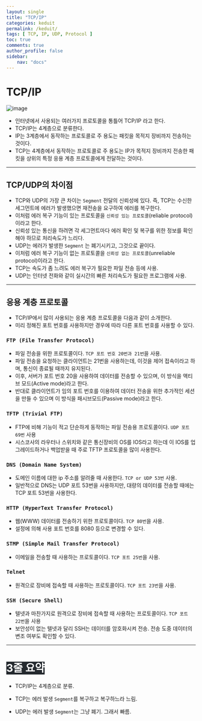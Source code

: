 ```yaml
---
layout: single
title: "TCP/IP"
categories: keduit
permalink: /keduit/
tags: [ TCP, IP, UDP, Protocol ]
toc: true 
comments: true
author_profile: false
sidebar:
    nav: "docs"
---
```


# TCP/IP

![image](https://user-images.githubusercontent.com/128279031/227763576-9684b52d-7778-4d64-bf70-a94772e32939.png)


* 인터넷에서 사용되는 여러가지 프로토콜을 통틀어 TCP/IP 라고 한다.
* TCP/IP는 4계층으로 분류한다.
* IP는 3계층에서 동작하는 프로토콜로 주 용도는 패킷을 목적지 장비까지 전송하는 것이다.
* TCP는 4계층에서 동작하는 프로토콜로 주 용도는 IP가 목적지 장비까지 전송한 패킷을 상위의 특정 응용 계층 프로토콜에게 전달하는 것이다.
  
---

## TCP/UDP의 차이점
* TCP와 UDP의 가장 큰 차이는 `Segment` 전달의 신뢰성에 있다. 즉, TCP는 수신한 세그먼트에 에러가 발생했으면 재전송을 요구하여 에러를 복구한다. 
* 이처럼 에러 복구 기능이 있는 프로토콜을 `신뢰성 있는 프로토콜`(reliable protocol)이라고 한다.
* 신뢰성 있는 통신을 하려면 각 세그먼트마다 에러 확인 및 복구를 위한 정보를 확인해야 하므로 처리속도가 느리다.
* UDP는 에러가 발생한 `Segment` 는 폐기시키고, 그것으로 끝이다.
* 이처럼 에러 복구 기능이 없는 프로토콜을 `신뢰성 없는 프로토콜`(unreliable protocol)이라고 한다.
* TCP는 속도가 좀 느려도 에러 복구가 필요한 파일 전송 등에 사용.
* UDP는 인터넷 전화와 같이 실시간의 빠른 처리속도가 필요한 프로그램에 사용.
  
---

## 응용 계층 프로토콜
* TCP/IP에서 많이 사용되는 응용 계층 프로토콜을 다음과 같이 소개한다.
* 미리 정해진 포트 번호를 사용하지만 경우에 따라 다른 포트 번호를 사용할 수 있다.

### `FTP (File Transfer Protocol)`
* 파일 전송을 위한 프로토콜이다. `TCP 포트 번호 20번과 21번`을 사용.
* 파일 전송을 요청하는 클라이언트는 21번을 사용하는데, 이것을 제어 접속이라고 하며, 통신이 종료될 때까지 유지된다.
* 이후, 서버가 포트 번호 20을 사용하여 데이터를 전송할 수 있으며, 이 방식을 액티브 모드(Active mode)라고 한다.
* 반대로 클라이언트가 임의 포트 번호를 이용하여 데이터 전송을 위한 추가적인 세션을 만들 수 있으며 이 방식을 패시브모드(Passive mode)라고 한다.
  
### `TFTP (Trivial FTP)`
* FTP에 비해 기능이 적고 단순하게 동작하는 파일 전송용 프로토콜이다. `UDP 포트 69번` 사용
* 시스코사의 라우터나 스위치와 같은 통신장비의 OS를 IOS라고 하는데 이 IOS를 업그레이드하거나 백업받을 때 주로 TFTP 프로토콜을 많이 사용한다.

### `DNS (Domain Name System)`
* 도메인 이름에 대한 ip 주소를 알려줄 때 사용한다. `TCP or UDP 53번` 사용.
* 일반적으로 DNS는 UDP 포트 53번을 사용하지만, 대량의 데이터를 전송할 때에는 TCP 포트 53번을 사용한다.

### `HTTP (HyperText Transfer Protocol)`
* 웹(WWW) 데이터를 전송하기 위한 프로토콜이다. `TCP 80번`을 사용.
* 설정에 의해 사용 포트 번호를 8080 등으로 변경할 수 있다.
  
### `STMP (Simple Mail Transfer Protocol)`
* 이메일을 전송할 때 사용하는 프로토콜이다. `TCP 포트 25번`을 사용.

### `Telnet`
* 원격으로 장비에 접속할 때 사용하는 프로토콜이다. `TCP 포트 23번`을 사용.

### `SSH (Secure Shell)`
* 텔넷과 마찬가지로 원격으로 장비에 접속할 때 사용하는 프로토콜이다. `TCP 포트 22번`을 사용
* 보안성이 없는 텔넷과 달리 SSH는 데이터를 암호화시켜 전송. 전송 도중 데이터의 변조 여부도 확인할 수 있다.

 ---

# <mark style='background-color: #24292e'><font color= "white"> 3줄 요약 </font></mark>

* TCP/IP는 4계층으로 분류.

* TCP는 에러 발생 `Segment`를 복구하고 복구하느라 느림.

* UDP는 에러 발생 `Segment`는 그냥 폐기. 그래서 빠름.



